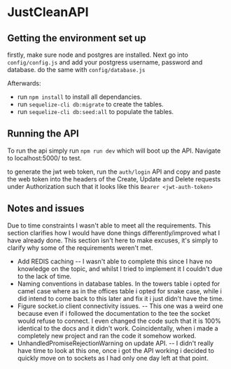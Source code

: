 # JustCleanAPI

## Getting the environment set up

firstly, make sure node and postgres are installed. Next go into `config/config.js` and add your postgress username, password and database. do the same with `config/database.js`

Afterwards:

- run `npm install` to install all dependancies.
- run `sequelize-cli db:migrate` to create the tables.
- run `sequelize-cli db:seed:all` to populate the tables.

## Running the API

To run the api simply run `npm run dev` which will boot up the API. Navigate to localhost:5000/ to test.

to generate the jwt web token, run the `auth/login` API and copy and paste the web token into the headers of the Create, Update and Delete requests under Authorization such that it looks like this
`Bearer <jwt-auth-token>`

## Notes and issues

Due to time constraints I wasn't able to meet all the requirements. This section clarifies how I would have done things differently/improved what I have already done. This section isn't here to make excuses, it's simply to clarify why some of the requirements weren't met.

- Add REDIS caching -- I wasn't able to complete this since I have no knowledge on the topic, and whilst I tried to implement it I couldn't due to the lack of time.
- Naming conventions in database tables. In the towers table i opted for camel case where as in the offices table i opted for snake case, while i did intend to come back to this later and fix it i just didn't have the time.
- Figure socket.io client connectivity issues. -- This one was a weird one because even if i followed the documentation to the tee the socket would refuse to connect. I even changed the code such that it is 100% identical to the docs and it didn't work. Coincidentally, when i made a completely new project and ran the code it somehow worked.
- UnhandledPromiseRejectionWarning on update API. -- I didn't really have time to look at this one, once i got the API working i decided to quickly move on to sockets as I had only one day left at that point.
